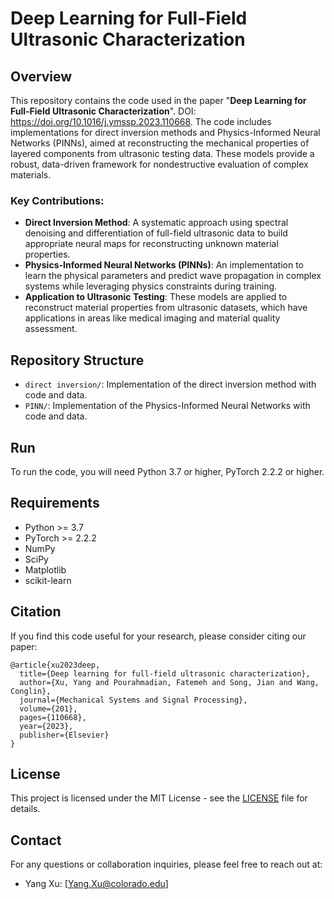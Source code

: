 # Deep Learning for Full-Field Ultrasonic Characterization

## Overview
This repository contains the code used in the paper "**Deep Learning for Full-Field Ultrasonic Characterization**". 
DOI: https://doi.org/10.1016/j.ymssp.2023.110668. The code includes implementations for direct inversion methods and Physics-Informed Neural Networks (PINNs), aimed at reconstructing the mechanical properties of layered components from ultrasonic testing data. These models provide a robust, data-driven framework for nondestructive evaluation of complex materials.

### Key Contributions:
- **Direct Inversion Method**: A systematic approach using spectral denoising and differentiation of full-field ultrasonic data to build appropriate neural maps for reconstructing unknown material properties.
- **Physics-Informed Neural Networks (PINNs)**: An implementation to learn the physical parameters and predict wave propagation in complex systems while leveraging physics constraints during training.
- **Application to Ultrasonic Testing**: These models are applied to reconstruct material properties from ultrasonic datasets, which have applications in areas like medical imaging and material quality assessment.

## Repository Structure
- `direct inversion/`: Implementation of the direct inversion method with code and data.
- `PINN/`: Implementation of the Physics-Informed Neural Networks with code and data.

## Run
To run the code, you will need Python 3.7 or higher, PyTorch 2.2.2 or higher. 


## Requirements
- Python >= 3.7
- PyTorch >= 2.2.2
- NumPy
- SciPy
- Matplotlib
- scikit-learn

## Citation
If you find this code useful for your research, please consider citing our paper:

```
@article{xu2023deep,
  title={Deep learning for full-field ultrasonic characterization},
  author={Xu, Yang and Pourahmadian, Fatemeh and Song, Jian and Wang, Conglin},
  journal={Mechanical Systems and Signal Processing},
  volume={201},
  pages={110668},
  year={2023},
  publisher={Elsevier}
}
```

## License
This project is licensed under the MIT License - see the [LICENSE](LICENSE) file for details.


## Contact
For any questions or collaboration inquiries, please feel free to reach out at:

- Yang Xu: [Yang.Xu@colorado.edu]
